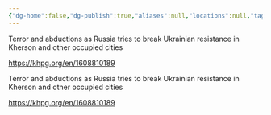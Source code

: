 ```yaml
---
{"dg-home":false,"dg-publish":true,"aliases":null,"locations":null,"tag":null,"date":null,"title":"Terror and abductions as Russia tries to break Ukrainian resistance in Kherson and other occupied cities","permalink":"/terror-and-abductions-as-russia-tries-to-break-ukrainian-resistance-in-kherson-and-other-occupied-cities/","dgHomeLink":true,"dgPassFrontmatter":true}
---
```



Terror and abductions as Russia tries to break Ukrainian resistance in Kherson and other occupied cities

https://khpg.org/en/1608810189

Terror and abductions as Russia tries to break Ukrainian resistance in Kherson and other occupied cities

 

 https://khpg.org/en/1608810189

